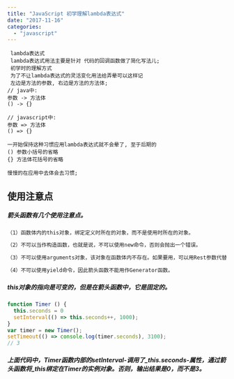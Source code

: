 ```yaml
---
title: "JavaScript 初学理解lambda表达式"
date: "2017-11-16"
categories: 
  - "javascript"
---
```


```
 lambda表达式
 lambda表达式用法主要是针对 代码的回调函数做了简化写法儿;
 初学时的理解方式
 为了不让lambda表达式的灵活变化用法给弄晕可以这样记
 左边是方法的参数, 右边是方法的方法体;
// java中:
参数 -> 方法体
() -> {}

// javascript中:
参数 => 方法体
() => {}

一开始保持这种习惯应用lambda表达式就不会晕了, 至于后期的
() 参数小括号的省略
{} 方法体花括号的省略

慢慢的在应用中去体会去习惯;
```

## 使用注意点

##### 箭头函数有几个使用注意点。

```javascript
（1）函数体内的this对象，绑定定义时所在的对象，而不是使用时所在的对象。

（2）不可以当作构造函数，也就是说，不可以使用new命令，否则会抛出一个错误。

（3）不可以使用arguments对象，该对象在函数体内不存在。如果要用，可以用Rest参数代替。

（4）不可以使用yield命令，因此箭头函数不能用作Generator函数。
```

##### this对象的指向是可变的，但是在箭头函数中，它是固定的。

```javascript
function Timer () {
  this.seconds = 0
  setInterval(() => this.seconds++, 1000);
}
var timer = new Timer();
setTimeout(() => console.log(timer.seconds), 3100);
// 3
```

##### 上面代码中，Timer函数内部的setInterval-调用了\_this.seconds-属性，通过箭头函数将\_this绑定在Timer的实例对象。否则，输出结果是0，而不是3。
